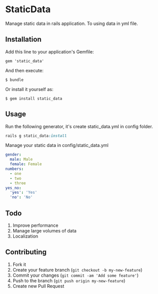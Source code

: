 # StaticData

Manage static data in rails application. To using data in yml file.

## Installation

Add this line to your application's Gemfile:

    gem 'static_data'

And then execute:

    $ bundle

Or install it yourself as:

    $ gem install static_data

## Usage

Run the following generator, it's create static_data.yml in config folder.

```ruby
rails g static_data:install
```

Manage your static data in config/static_data.yml

```yaml
gender:
  male: Male
  female: Female
numbers:
  - one
  - two
  - three
yes_no:
  'yes': 'Yes'
  'no': 'No'
```

## Todo

1. Improve performance
2. Manage large volumes of data
3. Localization

## Contributing

1. Fork it
2. Create your feature branch (`git checkout -b my-new-feature`)
3. Commit your changes (`git commit -am 'Add some feature'`)
4. Push to the branch (`git push origin my-new-feature`)
5. Create new Pull Request

